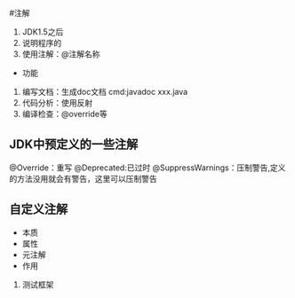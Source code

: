 #注解
1. JDK1.5之后
2. 说明程序的
3. 使用注解：@注解名称
* 功能
1. 编写文档：生成doc文档 cmd:javadoc xxx.java
2. 代码分析：使用反射
2. 编译检查：@override等

## JDK中预定义的一些注解
@Override：重写
@Deprecated:已过时
@SuppressWarnings：压制警告,定义的方法没用就会有警告，这里可以压制警告

## 自定义注解
* 本质
* 属性
* 元注解
* 作用
1. 测试框架
